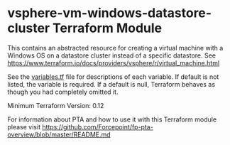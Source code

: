 # vsphere-vm-windows-datastore-cluster Terraform Module

This contains an abstracted resource for creating a virtual machine with a Windows OS
on a datastore cluster instead of a specific datastore. See https://www.terraform.io/docs/providers/vsphere/r/virtual_machine.html

See the [variables.tf](variables.tf) file for descriptions of each variable. If default is not listed,
the variable is required. If a default is null, Terraform behaves as though you had completely 
omitted it.

Minimum Terraform Version: 0.12

For information about PTA and how to use it with this Terraform module please visit https://github.com/Forcepoint/fp-pta-overview/blob/master/README.md